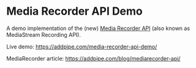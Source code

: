 # Media Recorder API Demo
A demo implementation of the (new) [Media Recorder API](http://w3c.github.io/mediacapture-record/MediaRecorder.html) (also known as MediaStream Recording API).

Live demo: https://addpipe.com/media-recorder-api-demo/

MediaRecorder article: https://addpipe.com/blog/mediarecorder-api/
